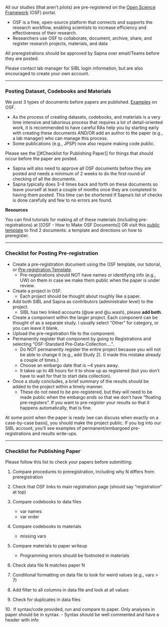 All our studies (that aren’t pilots) are pre-registered on the [Open Science Framework](https://osf.io/) (OSF) portal. 
- OSF is a free, open-source platform that connects and supports the research workflow, enabling scientists to increase efficiency and effectiveness of their research.
- Researchers use OSF to collaborate, document, archive, share, and register research projects, materials, and data

All preregistrations should be approved by Sapna over email/Teams before they are posted.

Please contact lab manager for SIBL login information, but are also encouraged to create your own account.

---

### Posting Dataset, Codebooks and Materials

We post 3 types of documents before papers are published. [Examples](https://osf.io/azxgv/) on OSF.  
- As the process of creating datasets, codebooks, and materials is a very time intensive and laborious process that requires a lot of detail-oriented work, it is recommended to have careful RAs help you by starting early with creating these documents AND/OR add an author to the paper (e.g., a lab manager) who can manage this process. 
- Some publications (e.g., JPSP) now also require making code public.

Please see the [[#Checklist for Publishing Paper]] for things that should occur before the paper are posted. 
- Sapna will also need to approve all OSF documents before they are posted and needs a minimum of 2 weeks to do the first round of checking of all the documents. 
- Sapna typically does 3-4 times back and forth on these documents so leave yourself at least a couple of months once they are completed to having them posted. This time can be shortened if Sapna’s list of checks is done carefully and few to no errors are found.

**Resources**

You can find tutorials for making all of these materials (including pre-registrations) at [[OSF - How to Make OSF Documents]] OR visit this [public template](https://osf.io/k5wns/) to find 2 documents: a template and directions on how to preregister.

---

### Checklist for Posting Pre-registration

- Create a pre-registration document using the OSF template, our tutorial, or [Pre-registration Template](file:///Volumes/SIBL/0%20Handbook.Tutorials/Tutorials/Preregistration%20Template%206.4.2019.docx).
	- Pre-registrations should NOT have names or identifying info (e.g., UW) on them in case we make them public when the paper is under review.
- Create a project in OSF.
	- Each project should be thought about roughly like a paper.
- Add both SIBL and Sapna as contributors (administrator level) to the project.
	- SIBL has two linked accounts (@uw and @u.wash), please **add both**.
- Create a component within the larger project. Each component can be thought of as a separate study. I usually select “Other” for category, or you can leave it blank.
- Upload the pre-registration file to the component.
- Permanently register that component by going to Registrations and selecting “OSF-Standard Pre-Data-Collection....".
	- Do NOT permanently register the entire project because you will not be able to change it (e.g., add Study 2). (I made this mistake already a couple of times.)
	- Choose an embargo date that is ~4 years away.
	- It takes up to 48 hours for it to show up as registered (but you don’t have to wait for that to start data collection).
- Once a study concludes, a brief summary of the results should be added to the project within a timely manner.
	- These do not need to be pre-registered, but they will need to be made public when the embargo ends so that we don’t have “floating pre-registers”. If you want to pre-register your results so that it happens automatically, that is fine.

At some point when the paper is ready (we can discuss when exactly on a case-by-case basis), you should make the project public. If you log into our SIBL account, you’ll see examples of permanent/embargoed pre-registrations and results write-ups.

---

### Checklist for Publishing Paper

Please follow this list to check your papers before submitting:

1. Compare procedures to preregistration, including why N differs from preregistration

2. Check that OSF links to main registration page (should say “registration” at top)

3. Compare codebooks to data files
	- var names
	- var order

4. Compare codebooks to materials
	- missing vars

5. Compare materials to paper writeup
	- Programming errors should be footnoted in materials

6. Check data file N matches paper N

7. Conditional formatting on data file to look for weird values (e.g., vars > 7)

8. Add filter to all columns in data file and look at all values

9. Check for duplicates in data files

10.  If syntax/code provided, run and compare to paper. Only analyses in paper should be in syntax.
	- Syntax should be well commented and have a header with info
